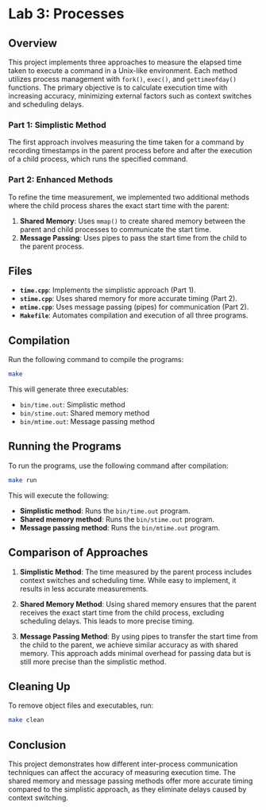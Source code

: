 # Lab 3: Processes

## Overview

This project implements three approaches to measure the elapsed time taken to execute a command in a Unix-like environment. Each method utilizes process management with `fork()`, `exec()`, and `gettimeofday()` functions. The primary objective is to calculate execution time with increasing accuracy, minimizing external factors such as context switches and scheduling delays.

### Part 1: Simplistic Method
The first approach involves measuring the time taken for a command by recording timestamps in the parent process before and after the execution of a child process, which runs the specified command.

### Part 2: Enhanced Methods
To refine the time measurement, we implemented two additional methods where the child process shares the exact start time with the parent:
1. **Shared Memory**: Uses `mmap()` to create shared memory between the parent and child processes to communicate the start time.
2. **Message Passing**: Uses pipes to pass the start time from the child to the parent process.

## Files

- **`time.cpp`**: Implements the simplistic approach (Part 1).
- **`stime.cpp`**: Uses shared memory for more accurate timing (Part 2).
- **`mtime.cpp`**: Uses message passing (pipes) for communication (Part 2).
- **`Makefile`**: Automates compilation and execution of all three programs.

## Compilation

Run the following command to compile the programs:

```bash
make
```

This will generate three executables:
- `bin/time.out`: Simplistic method
- `bin/stime.out`: Shared memory method
- `bin/mtime.out`: Message passing method

## Running the Programs

To run the programs, use the following command after compilation:

```bash
make run
```

This will execute the following:
- **Simplistic method**: Runs the `bin/time.out` program.
- **Shared memory method**: Runs the `bin/stime.out` program.
- **Message passing method**: Runs the `bin/mtime.out` program.

## Comparison of Approaches

1. **Simplistic Method**: The time measured by the parent process includes context switches and scheduling time. While easy to implement, it results in less accurate measurements.
   
2. **Shared Memory Method**: Using shared memory ensures that the parent receives the exact start time from the child process, excluding scheduling delays. This leads to more precise timing.

3. **Message Passing Method**: By using pipes to transfer the start time from the child to the parent, we achieve similar accuracy as with shared memory. This approach adds minimal overhead for passing data but is still more precise than the simplistic method.

## Cleaning Up

To remove object files and executables, run:

```bash
make clean
```

## Conclusion

This project demonstrates how different inter-process communication techniques can affect the accuracy of measuring execution time. The shared memory and message passing methods offer more accurate timing compared to the simplistic approach, as they eliminate delays caused by context switching.
